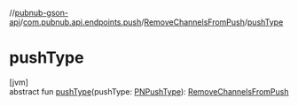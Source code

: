 //[pubnub-gson-api](../../../index.md)/[com.pubnub.api.endpoints.push](../index.md)/[RemoveChannelsFromPush](index.md)/[pushType](push-type.md)

# pushType

[jvm]\
abstract fun [pushType](push-type.md)(pushType: [PNPushType](../../../../../pubnub-core/pubnub-core-api/pubnub-core-api/com.pubnub.api.enums/-p-n-push-type/index.md)): [RemoveChannelsFromPush](index.md)
